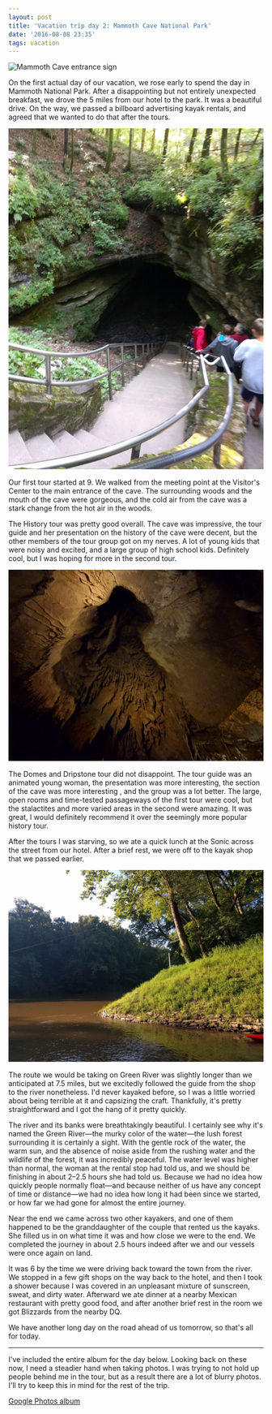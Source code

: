 ```yaml
---
layout: post
title: 'Vacation trip day 2: Mammoth Cave National Park'
date: '2016-08-08 23:35'
tags: vacation
---
```

![Mammoth Cave entrance sign](/images/2016/08/mammoth-cave.jpg)

On the first actual day of our vacation, we rose early to spend the day in Mammoth National Park. After a disappointing but not entirely unexpected breakfast, we drove the 5 miles from our hotel to the park. It was a beautiful drive. On the way, we passed a billboard advertising kayak rentals, and agreed that we wanted to do that after the tours.

![Mouth of Mammoth Cave](/images/2016/08/mammoth-cave-mouth.jpg)

Our first tour started at 9. We walked from the meeting point at the Visitor's Center to the main entrance of the cave. The surrounding woods and the mouth of the cave were gorgeous, and the cold air from the cave was a stark change from the hot air in the woods.

The History tour was pretty good overall. The cave was impressive, the tour guide and her presentation on the history of the cave were decent, but the other members of the tour group got on my nerves. A lot of young kids that were noisy and excited, and a large group of high school kids. Definitely cool, but I was hoping for more in the second tour.

![Stalactites in Mammoth Cave](/images/2016/08/dripstones-mammoth-cave.jpg)

The Domes and Dripstone tour did not disappoint. The tour guide was an animated young woman, the presentation was more interesting, the section of the cave was more interesting , and the group was a lot better. The large, open rooms and time-tested passageways of the first tour were cool, but the stalactites and more varied areas in the second were amazing. It was great, I would definitely recommend it over the seemingly more popular history tour.

After the tours I was starving, so we ate a quick lunch at the Sonic across the street from our hotel. After a brief rest, we were off to the kayak shop that we passed earlier.

![Green River](/images/2016/08/green-river.jpg)

The route we would be taking on Green River was slightly longer than we anticipated at 7.5 miles, but we excitedly followed the guide from the shop to the river nonetheless. I'd never kayaked before, so I was a little worried about being terrible at it and capsizing the craft. Thankfully, it's pretty straightforward and I got the hang of it pretty quickly.

The river and its banks were breathtakingly beautiful. I certainly see why it's named the Green River—the murky color of the water—the lush forest surrounding it is certainly a sight. With the gentle rock of the water, the warm sun, and the absence of noise aside from the rushing water and the wildlife of the forest, it was incredibly peaceful. The water level was higher than normal, the woman at the rental stop had told us, and we should be finishing in about 2­–2.5 hours she had told us. Because we had no idea how quickly people normally float—and because neither of us have any concept of time or distance—we had no idea how long it had been since we started, or how far we had gone for almost the entire journey.

Near the end we came across two other kayakers, and one of them happened to be the granddaughter of the couple that rented us the kayaks. She filled us in on what time it was and how close we were to the end. We completed the journey in about 2.5 hours indeed after we and our vessels were once again on land.

It was 6 by the time we were driving back toward the town from the river. We stopped in a few gift shops on the way back to the hotel, and then I took a shower because I was covered in an unpleasant mixture of sunscreen, sweat, and dirty water. Afterward we ate dinner at a nearby Mexican restaurant with pretty good food, and after another brief rest in the room we got Blizzards from the nearby DQ.

We have another long day on the road ahead of us tomorrow, so that's all for today.

---

I've included the entire album for the day below. Looking back on these now, I need a steadier hand when taking photos. I was trying to not hold up people behind me in the tour, but as a result there are a lot of blurry photos. I'll try to keep this in mind for the rest of the trip.

[Google Photos album](https://goo.gl/photos/1Ad7kmHVS45kWjG87)
